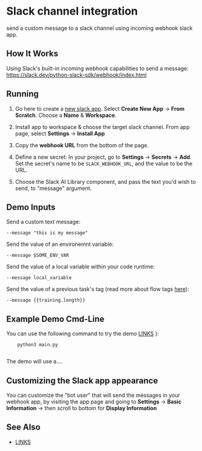 
#  Slack channel integration

send a custom message to a slack channel using incoming webhook slack app.

## How It Works

Using Slack's built-in incoming webhook capabilities to send a message:
https://slack.dev/python-slack-sdk/webhook/index.html

## Running

1. Go here to create a [new slack app](https://api.slack.com/apps). 
Select **Create New App** -> **From Scratch**.
Choose a **Name** & **Workspace**.

2. Install app to workspace & choose the target slack channel.
From app page, select **Settings** -> **Install App**

3. Copy the **webhook URL** from the bottom of the page.

4. Define a new secret:
In your project, go to **Settings** -> **Secrets** -> **Add**. Set the secret's name to be ```SLACK_WEBHOOK_URL```, and the value to be the URL.

5. Choose the Slack AI Library component, and pass the text you'd wish to send, to "message" argument.
                                     
## Demo Inputs

Send a custom text message:
```
--message "this is my message"
```

Send the value of an environemnt variable:
```
--message $SOME_ENV_VAR
```

Send the value of a local variable within your code runtime:
```
--message local_variable
```

Send the value of a previous task's tag (read more about flow tags [here](https://app.cnvrg.io/docs/core_concepts/flows.html#tags-parameters-flow)):
```
--message {{training.length}}
```

## Example Demo Cmd-Line
You can use the following command to try the demo
[LINKS](../../../tools/README.md) ):
```
    python3 main.py
          
```
The demo will use a....
## Customizing the Slack app appearance
You can customize the "bot user" that will send the messages in your webhook app, by visiting the app page and going to **Settings** -> **Basic Information** -> then scroll to bottom for **Display Information**


## See Also
* [LINKS](../../README.md)

